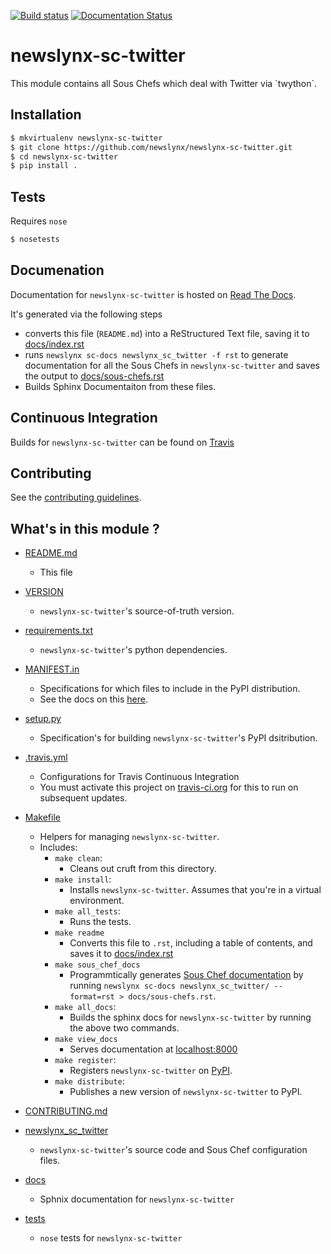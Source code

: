 [![Build status](https://travis-ci.org/newslynx/newslynx-sc-twitter.svg)](https://travis-ci.org/newslynx/newslynx-sc-twitter) [![Documentation Status](https://readthedocs.org/projects/newslynx-sc-twitter/badge/?version=latest)](https://readthedocs.org/projects/newslynx-sc-twitter/?badge=latest)
     

newslynx-sc-twitter
==========================================================================================

This module contains all Sous Chefs which deal with Twitter via \`twython\`.

## Installation

```bash
$ mkvirtualenv newslynx-sc-twitter
$ git clone https://github.com/newslynx/newslynx-sc-twitter.git
$ cd newslynx-sc-twitter
$ pip install .
```

## Tests

Requires `nose`

```bash
$ nosetests
```

## Documenation

Documentation for `newslynx-sc-twitter` is hosted on [Read The Docs](http://newslynx-sc-twitter.readthedocs.org/).

It's generated via the following steps

* converts this file (`README.md`) into a ReStructured Text file, saving it to [docs/index.rst](https://github.com/newslynx/newslynx-sc-twitter/blob/master/docs/index.rst)
* runs `newslynx sc-docs newslynx_sc_twitter -f rst` to generate documentation for all the Sous Chefs in `newslynx-sc-twitter` and saves the output to [docs/sous-chefs.rst](https://github.com/newslynx/newslynx-sc-twitter/blob/master/docs/sous-chefs.rst)
* Builds Sphinx Documentaiton from these files.


## Continuous Integration

Builds for `newslynx-sc-twitter` can be found on [Travis](https://travis-ci.org/newslynx/newslynx-sc-twitter)

## Contributing

See the [contributing guidelines](https://github.com/newslynx/newslynx-sc-twitter/blob/master/CONTRIBUTING.md).


## What's in this module ?

- [README.md](https://github.com/newslynx/newslynx-sc-twitter/blob/master/README.md)
	* This file 

- [VERSION](https://github.com/newslynx/newslynx-sc-twitter/blob/master/VERSION)
	* `newslynx-sc-twitter`'s source-of-truth version.

- [requirements.txt](https://github.com/newslynx/newslynx-sc-twitter/blob/master/requirements.txt)
	* `newslynx-sc-twitter`'s python dependencies.

- [MANIFEST.in](https://github.com/newslynx/newslynx-sc-twitter/blob/master/MANIFEST.in)
	* Specifications for which files to include in the PyPI distribution.
	* See the docs on this [here](https://docs.python.org/2/distutils/sourcedist.html#specifying-the-files-to-distribute).

- [setup.py](https://github.com/newslynx/newslynx-sc-twitter/blob/master/setup.py)
	* Specification's for building `newslynx-sc-twitter`'s PyPI dsitribution.

- [.travis.yml](https://github.com/newslynx/newslynx-sc-twitter/blob/master/.travis.yml)
	* Configurations for Travis Continuous Integration
	* You must activate this project on [travis-ci.org](https://github.com/newslynx/newslynx-sc-twitter/blob/master/http://travis-ci.org/) for this to run on subsequent updates.

- [Makefile](https://github.com/newslynx/newslynx-sc-twitter/blob/master/Makefile)
	* Helpers for managing `newslynx-sc-twitter`.
	* Includes:
		- `make clean`: 
			* Cleans out cruft from this directory.
		- `make install`: 
			* Installs `newslynx-sc-twitter`. Assumes that you're in a virtual environment.
		- `make all_tests`: 
			* Runs the tests.
		- `make readme`
			* Converts this file to `.rst`, including a table of contents, and saves it to [docs/index.rst](https://github.com/newslynx/newslynx-sc-twitter/blob/master/docs/index.rst)
		- `make sous_chef_docs`
			* Programmtically generates [Sous Chef documentation](https://github.com/newslynx/newslynx-sc-twitter/blob/master/docs/sous-chefs.rst) by running `newslynx sc-docs newslynx_sc_twitter/ --format=rst > docs/sous-chefs.rst`.
		- `make all_docs`: 
			* Builds the sphinx docs for `newslynx-sc-twitter` by running the above two commands.
		- `make view_docs`
			* Serves documentation at [localhost:8000](http://localhost:8000)
		- `make register`: 
			* Registers `newslynx-sc-twitter` on [PyPI](https://pypi.python.org/pypi).
		- `make distribute`: 
			* Publishes a new version of `newslynx-sc-twitter` to PyPI.

- [CONTRIBUTING.md](https://github.com/newslynx/newslynx-sc-twitter/blob/master/CONTRIBUTING.md)

- [newslynx_sc_twitter](https://github.com/newslynx/newslynx-sc-twitter/blob/master/newslynx_sc_twitter/)
	* `newslynx-sc-twitter`'s source code and Sous Chef configuration files.

- [docs](https://github.com/newslynx/newslynx-sc-twitter/blob/master/docs/)
	* Sphnix documentation for `newslynx-sc-twitter`

- [tests](https://github.com/newslynx/newslynx-sc-twitter/blob/master/tests/)
	* `nose` tests for `newslynx-sc-twitter`

